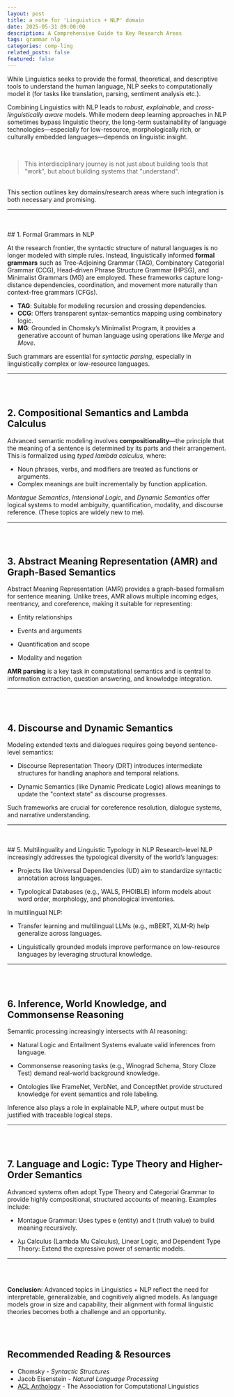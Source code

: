 ```yaml
---
layout: post
title: a note for 'Linguistics + NLP' domain 
date: 2025-05-31 09:00:00
description: A Comprehensive Guide to Key Research Areas 
tags: grammar nlp
categories: comp-ling
related_posts: false
featured: false
---
```


While Linguistics seeks to provide the formal, theoretical, and descriptive tools to understand the human language, NLP seeks to computationally model it (for tasks like translation, parsing, sentiment analysis etc.).

Combining Linguistics with NLP leads to *robust*, *explainable*, and *cross-linguistically aware* models. While modern deep learning approaches in NLP sometimes bypass linguistic theory, the long-term sustainability of language technologies—especially for low-resource, morphologically rich, or culturally embedded languages—depends on linguistic insight.

<br>

> This interdisciplinary journey is not just about building tools that "work", but about building systems that "understand".

<br>
This section outlines key domains/research areas where such integration is both necessary and promising.

---
<br>
<br>
## 1. Formal Grammars in NLP

At the research frontier, the syntactic structure of natural languages is no longer modeled with simple rules. Instead, linguistically informed **formal grammars** such as Tree-Adjoining Grammar (TAG), Combinatory Categorial Grammar (CCG), Head-driven Phrase Structure Grammar (HPSG), and Minimalist Grammars (MG) are employed. These frameworks capture long-distance dependencies, coordination, and movement more naturally than context-free grammars (CFGs).

- **TAG**: Suitable for modeling recursion and crossing dependencies.
- **CCG**: Offers transparent syntax-semantics mapping using combinatory logic.
- **MG**: Grounded in Chomsky’s Minimalist Program, it provides a generative account of human language using operations like *Merge* and *Move*.

Such grammars are essential for *syntactic parsing*, especially in linguistically complex or low-resource languages.

---
<br>
<br>

## 2. Compositional Semantics and Lambda Calculus

Advanced semantic modeling involves **compositionality**—the principle that the meaning of a sentence is determined by its parts and their arrangement. This is formalized using *typed lambda calculus*, where:
- Noun phrases, verbs, and modifiers are treated as functions or arguments.
- Complex meanings are built incrementally by function application.

*Montague Semantics*, *Intensional Logic*, and *Dynamic Semantics* offer logical systems to model ambiguity, quantification, modality, and discourse reference. (These topics are widely new to me).


---
<br>
<br>

## 3. Abstract Meaning Representation (AMR) and Graph-Based Semantics
Abstract Meaning Representation (AMR) provides a graph-based formalism for sentence meaning. Unlike trees, AMR allows multiple incoming edges, reentrancy, and coreference, making it suitable for representing:

* Entity relationships

* Events and arguments

* Quantification and scope

* Modality and negation

**AMR parsing** is a key task in computational semantics and is central to information extraction, question answering, and knowledge integration.

---

<br>
<br>

## 4. Discourse and Dynamic Semantics
Modeling extended texts and dialogues requires going beyond sentence-level semantics:

* Discourse Representation Theory (DRT) introduces intermediate structures for handling anaphora and temporal relations.

* Dynamic Semantics (like Dynamic Predicate Logic) allows meanings to update the "context state" as discourse progresses.

Such frameworks are crucial for coreference resolution, dialogue systems, and narrative understanding.

---

<br>
<br>
## 5. Multilinguality and Linguistic Typology in NLP
Research-level NLP increasingly addresses the typological diversity of the world’s languages:

* Projects like Universal Dependencies (UD) aim to standardize syntactic annotation across languages.

* Typological Databases (e.g., WALS, PHOIBLE) inform models about word order, morphology, and phonological inventories.

In multilingual NLP:

* Transfer learning and multilingual LLMs (e.g., mBERT, XLM-R) help generalize across languages.

* Linguistically grounded models improve performance on low-resource languages by leveraging structural knowledge.

---

<br>
<br>

## 6. Inference, World Knowledge, and Commonsense Reasoning
Semantic processing increasingly intersects with AI reasoning:

* Natural Logic and Entailment Systems evaluate valid inferences from language.

* Commonsense reasoning tasks (e.g., Winograd Schema, Story Cloze Test) demand real-world background knowledge.

* Ontologies like FrameNet, VerbNet, and ConceptNet provide structured knowledge for event semantics and role labeling.

Inference also plays a role in explainable NLP, where output must be justified with traceable logical steps.


---
<br>
<br>

## 7. Language and Logic: Type Theory and Higher-Order Semantics
Advanced systems often adopt Type Theory and Categorial Grammar to provide highly compositional, structured accounts of meaning. Examples include:

* Montague Grammar: Uses types e (entity) and t (truth value) to build meaning recursively.

* λμ Calculus (Lambda Mu Calculus), Linear Logic, and Dependent Type Theory: Extend the expressive power of semantic models.

---

<br>
<br>

**Conclusion**: Advanced topics in Linguistics + NLP reflect the need for interpretable, generalizable, and cognitively aligned models. As language models grow in size and capability, their alignment with formal linguistic theories becomes both a challenge and an opportunity.


<br>
<br>

## Recommended Reading & Resources

- Chomsky - *Syntactic Structures*
- Jacob Eisenstein - *Natural Language Processing*
- [ACL Anthology](https://aclanthology.org) - The Association for Computational Linguistics